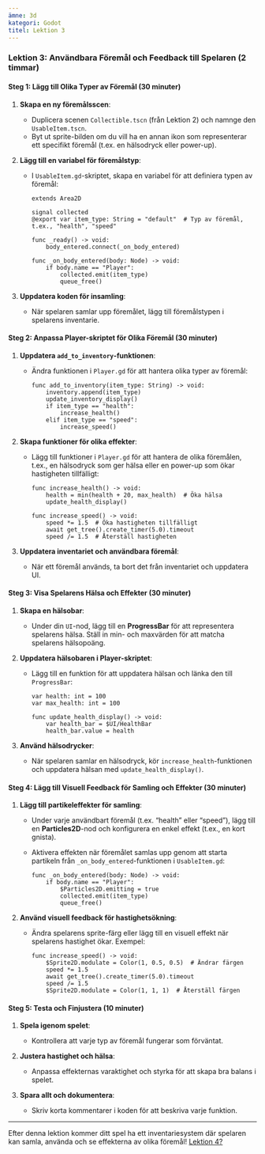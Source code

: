 ```yaml
---
ämne: 3d
kategori: Godot
titel: Lektion 3
---
```

### Lektion 3: Användbara Föremål och Feedback till Spelaren (2 timmar)

#### Steg 1: Lägg till Olika Typer av Föremål (30 minuter)

1. **Skapa en ny föremålsscen**:
   - Duplicera scenen `Collectible.tscn` (från Lektion 2) och namnge den `UsableItem.tscn`.
   - Byt ut sprite-bilden om du vill ha en annan ikon som representerar ett specifikt föremål (t.ex. en hälsodryck eller power-up).

2. **Lägg till en variabel för föremålstyp**:
   - I `UsableItem.gd`-skriptet, skapa en variabel för att definiera typen av föremål:

     ```gdscript
     extends Area2D

     signal collected
     @export var item_type: String = "default"  # Typ av föremål, t.ex., "health", "speed"

     func _ready() -> void:
         body_entered.connect(_on_body_entered)

     func _on_body_entered(body: Node) -> void:
         if body.name == "Player":
             collected.emit(item_type)
             queue_free()
     ```

3. **Uppdatera koden för insamling**:
   - När spelaren samlar upp föremålet, lägg till föremålstypen i spelarens inventarie.

#### Steg 2: Anpassa Player-skriptet för Olika Föremål (30 minuter)

1. **Uppdatera `add_to_inventory`-funktionen**:
   - Ändra funktionen i `Player.gd` för att hantera olika typer av föremål:

     ```gdscript
     func add_to_inventory(item_type: String) -> void:
         inventory.append(item_type)
         update_inventory_display()
         if item_type == "health":
             increase_health()
         elif item_type == "speed":
             increase_speed()
     ```

2. **Skapa funktioner för olika effekter**:
   - Lägg till funktioner i `Player.gd` för att hantera de olika föremålen, t.ex., en hälsodryck som ger hälsa eller en power-up som ökar hastigheten tillfälligt:

     ```gdscript
     func increase_health() -> void:
         health = min(health + 20, max_health)  # Öka hälsa
         update_health_display()

     func increase_speed() -> void:
         speed *= 1.5  # Öka hastigheten tillfälligt
         await get_tree().create_timer(5.0).timeout
         speed /= 1.5  # Återställ hastigheten
     ```

3. **Uppdatera inventariet och användbara föremål**:
   - När ett föremål används, ta bort det från inventariet och uppdatera UI.

#### Steg 3: Visa Spelarens Hälsa och Effekter (30 minuter)

1. **Skapa en hälsobar**:
   - Under din `UI`-nod, lägg till en **ProgressBar** för att representera spelarens hälsa. Ställ in min- och maxvärden för att matcha spelarens hälsopoäng.

2. **Uppdatera hälsobaren i Player-skriptet**:
   - Lägg till en funktion för att uppdatera hälsan och länka den till `ProgressBar`:

     ```gdscript
     var health: int = 100
     var max_health: int = 100

     func update_health_display() -> void:
         var health_bar = $UI/HealthBar
         health_bar.value = health
     ```

3. **Använd hälsodrycker**:
   - När spelaren samlar en hälsodryck, kör `increase_health`-funktionen och uppdatera hälsan med `update_health_display()`.

#### Steg 4: Lägg till Visuell Feedback för Samling och Effekter (30 minuter)

1. **Lägg till partikeleffekter för samling**:
   - Under varje användbart föremål (t.ex. “health” eller “speed”), lägg till en **Particles2D**-nod och konfigurera en enkel effekt (t.ex., en kort gnista).
   - Aktivera effekten när föremålet samlas upp genom att starta partikeln från `_on_body_entered`-funktionen i `UsableItem.gd`:

     ```gdscript
     func _on_body_entered(body: Node) -> void:
         if body.name == "Player":
             $Particles2D.emitting = true
             collected.emit(item_type)
             queue_free()
     ```

2. **Använd visuell feedback för hastighetsökning**:
   - Ändra spelarens sprite-färg eller lägg till en visuell effekt när spelarens hastighet ökar. Exempel:

     ```gdscript
     func increase_speed() -> void:
         $Sprite2D.modulate = Color(1, 0.5, 0.5)  # Ändrar färgen
         speed *= 1.5
         await get_tree().create_timer(5.0).timeout
         speed /= 1.5
         $Sprite2D.modulate = Color(1, 1, 1)  # Återställ färgen
     ```

#### Steg 5: Testa och Finjustera (10 minuter)

1. **Spela igenom spelet**:
   - Kontrollera att varje typ av föremål fungerar som förväntat.

2. **Justera hastighet och hälsa**:
   - Anpassa effekternas varaktighet och styrka för att skapa bra balans i spelet.

3. **Spara allt och dokumentera**:
   - Skriv korta kommentarer i koden för att beskriva varje funktion.

---

Efter denna lektion kommer ditt spel ha ett inventariesystem där spelaren kan samla, använda och se effekterna av olika föremål! 
[Lektion 4?](godot4.md)